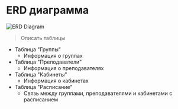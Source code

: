 # ERD диаграмма

![ERD Diagram](ERD.png)

> Описать таблицы
- Таблица "Группы"
    - Информация о группах
- Таблица "Преподаватели"
    - Информация о преподавателях
- Таблица "Кабинеты"
    - Информация о кабинетах
- Таблица "Расписание"
    - Связь между группами, преподавателями и кабинетами с расписанием